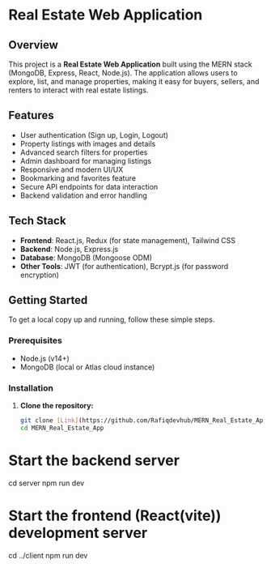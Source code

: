 # Real Estate Web Application

## Overview

This project is a **Real Estate Web Application** built using the MERN stack (MongoDB, Express, React, Node.js). The application allows users to explore, list, and manage properties, making it easy for buyers, sellers, and renters to interact with real estate listings.

## Features

- User authentication (Sign up, Login, Logout)
- Property listings with images and details
- Advanced search filters for properties
- Admin dashboard for managing listings
- Responsive and modern UI/UX
- Bookmarking and favorites feature
- Secure API endpoints for data interaction
- Backend validation and error handling

## Tech Stack

- **Frontend**: React.js, Redux (for state management), Tailwind CSS
- **Backend**: Node.js, Express.js
- **Database**: MongoDB (Mongoose ODM)
- **Other Tools**: JWT (for authentication), Bcrypt.js (for password encryption)

## Getting Started

To get a local copy up and running, follow these simple steps.

### Prerequisites

- Node.js (v14+)
- MongoDB (local or Atlas cloud instance)

### Installation

1. **Clone the repository:**
   ```bash
   git clone [Link](https://github.com/Rafiqdevhub/MERN_Real_Estate_App.git)
   cd MERN_Real_Estate_App
   ```

# Start the backend server

cd server
npm run dev

# Start the frontend (React(vite)) development server

cd ../client
npm run dev
